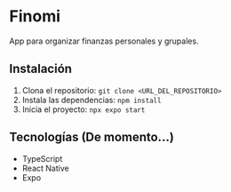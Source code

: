 # Finomi
App para organizar finanzas personales y grupales.

## Instalación
1. Clona el repositorio: `git clone <URL_DEL_REPOSITORIO>`
2. Instala las dependencias: `npm install`
3. Inicia el proyecto: `npx expo start`

## Tecnologías (De momento...)
- TypeScript
- React Native
- Expo
